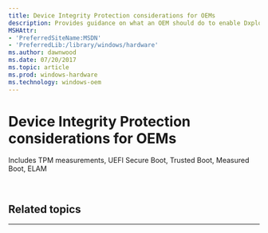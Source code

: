 ```yaml
---
title: Device Integrity Protection considerations for OEMs
description: Provides guidance on what an OEM should do to enable Dxploit Guard
MSHAttr:
- 'PreferredSiteName:MSDN'
- 'PreferredLib:/library/windows/hardware'
ms.author: dawnwood
ms.date: 07/20/2017
ms.topic: article
ms.prod: windows-hardware
ms.technology: windows-oem
---
```


# Device Integrity Protection considerations for OEMs

Includes TPM measurements, UEFI Secure Boot, Trusted Boot, Measured Boot, ELAM

 

## Related topics


****